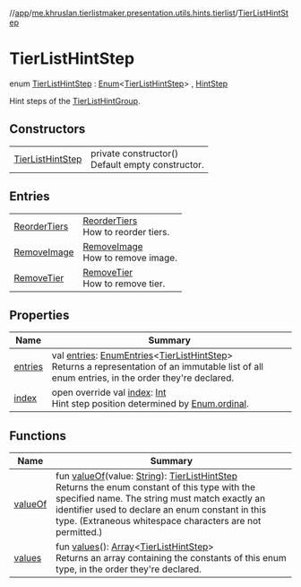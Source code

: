 //[app](../../../index.md)/[me.khruslan.tierlistmaker.presentation.utils.hints.tierlist](../index.md)/[TierListHintStep](index.md)

# TierListHintStep

enum [TierListHintStep](index.md) : [Enum](https://kotlinlang.org/api/latest/jvm/stdlib/kotlin/-enum/index.html)&lt;[TierListHintStep](index.md)&gt; , [HintStep](../../me.khruslan.tierlistmaker.presentation.utils.hints.core/-hint-step/index.md)

Hint steps of the [TierListHintGroup](../-tier-list-hint-group/index.md).

## Constructors

| | |
|---|---|
| [TierListHintStep](-tier-list-hint-step.md) | private constructor()<br>Default empty constructor. |

## Entries

| | |
|---|---|
| [ReorderTiers](-reorder-tiers/index.md) | [ReorderTiers](-reorder-tiers/index.md)<br>How to reorder tiers. |
| [RemoveImage](-remove-image/index.md) | [RemoveImage](-remove-image/index.md)<br>How to remove image. |
| [RemoveTier](-remove-tier/index.md) | [RemoveTier](-remove-tier/index.md)<br>How to remove tier. |

## Properties

| Name | Summary |
|---|---|
| [entries](entries.md) | val [entries](entries.md): [EnumEntries](https://kotlinlang.org/api/latest/jvm/stdlib/kotlin.enums/-enum-entries/index.html)&lt;[TierListHintStep](index.md)&gt;<br>Returns a representation of an immutable list of all enum entries, in the order they're declared. |
| [index](--index--.md) | open override val [index](--index--.md): [Int](https://kotlinlang.org/api/latest/jvm/stdlib/kotlin/-int/index.html)<br>Hint step position determined by [Enum.ordinal](https://kotlinlang.org/api/latest/jvm/stdlib/kotlin/-enum/ordinal.html). |

## Functions

| Name | Summary |
|---|---|
| [valueOf](value-of.md) | fun [valueOf](value-of.md)(value: [String](https://kotlinlang.org/api/latest/jvm/stdlib/kotlin/-string/index.html)): [TierListHintStep](index.md)<br>Returns the enum constant of this type with the specified name. The string must match exactly an identifier used to declare an enum constant in this type. (Extraneous whitespace characters are not permitted.) |
| [values](values.md) | fun [values](values.md)(): [Array](https://kotlinlang.org/api/latest/jvm/stdlib/kotlin/-array/index.html)&lt;[TierListHintStep](index.md)&gt;<br>Returns an array containing the constants of this enum type, in the order they're declared. |
